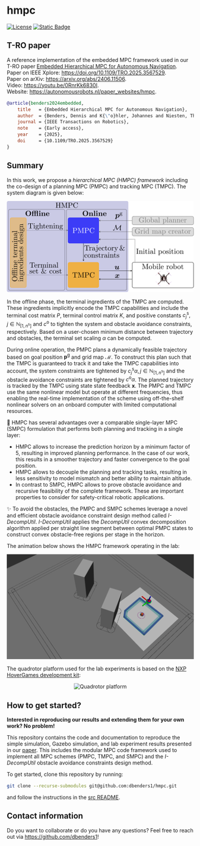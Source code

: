 # hmpc

[![License](https://img.shields.io/badge/license-MIT-blue)](https://opensource.org/licenses/MIT)
[![Static Badge](https://img.shields.io/badge/DOI-10.48550%2FarXiv.2406.11506-blue)](https://arxiv.org/abs/2406.11506)



## T-RO paper
A reference implementation of the embedded MPC framework used in our T-RO paper [Embedded Hierarchical MPC for Autonomous Navigation](https://doi.org/10.1109/TRO.2025.3567529).\
Paper on IEEE Xplore: https://doi.org/10.1109/TRO.2025.3567529. \
Paper on arXiv: https://arxiv.org/abs/2406.11506. \
Video: https://youtu.be/0RnrKk6830I. \
Website: https://autonomousrobots.nl/paper_websites/hmpc.

```bibtex
@article{benders2024embedded,
    title   = {Embedded Hierarchical MPC for Autonomous Navigation},
    author  = {Benders, Dennis and K{\"o}hler, Johannes and Niesten, Thijs and Babu{\v{s}}ka, Robert and Alonso-Mora, Javier and Ferranti, Laura},
    journal = {IEEE Transactions on Robotics},
    note    = {Early access},
    year    = {2025},
    doi     = {10.1109/TRO.2025.3567529}
}
```



## Summary
In this work, we propose a *hierarchical MPC (HMPC) framework* including the co-design of a planning MPC (PMPC) and tracking MPC (TMPC). The system diagram is given below:

<div align="center">
  <img src="./media/hmpc_system_diagram.svg" alt="HMPC system diagram">
</div>

In the offline phase, the terminal ingredients of the TMPC are computed. These ingredients implicitly encode the TMPC capabilities and include the terminal cost matrix $P$, terminal control matrix $K$, and positive constants $c_j^\mathrm{s}, j \in \mathbb{N}_{[1,n^\mathrm{s}]}$ and $c^\mathrm{o}$ to tighten the system and obstacle avoidance constraints, respectively. Based on a user-chosen minimum distance between trajectory and obstacles, the terminal set scaling $\alpha$ can be computed.

During online operation, the PMPC plans a dynamically feasible trajectory based on goal position $\boldsymbol{p}^\mathrm{g}$ and grid map $\mathcal{M}$. To construct this plan such that the TMPC is guaranteed to track it and take the TMPC capabilities into account, the system constraints are tightened by $c_j^\mathrm{s} \alpha, j \in \mathbb{N}_{[1,n^\mathrm{s}]}$ and the obstacle avoidance constraints are tightened by $c^\mathrm{o} \alpha$. The planned trajectory is tracked by the TMPC using state state feedback $\boldsymbol{x}$. The PMPC and TMPC use the same nonlinear model but operate at different frequencies, thus enabling the real-time implementation of the scheme using off-the-shelf nonlinear solvers on an onboard computer with limited computational resources.

:rocket: HMPC has several advantages over a comparable single-layer MPC (SMPC) formulation that performs both planning and tracking in a single layer:
- HMPC allows to increase the prediction horizon by a minimum factor of 5, resulting in improved planning performance. In the case of our work, this results in a smoother trajectory and faster convergence to the goal position.
- HMPC allows to decouple the planning and tracking tasks, resulting in less sensitivity to model mismatch and better ability to maintain altitude.
- In contrast to SMPC, HMPC allows to prove obstacle avoidance and recursive feasibility of the complete framework. These are important properties to consider for safety-critical robotic applications.

:sparkles: To avoid the obstacles, the PMPC and SMPC schemes leverage a novel and efficient obstacle avoidance constraint design method called *I-DecompUtil*. *I-DecompUtil* applies the *DecompUtil* convex decomposition algorithm applied per straight line segment between optimal PMPC states to construct convex obstacle-free regions per stage in the horizon.

The animation below shows the HMPC framework operating in the lab:

<div align="center">
  <img src="./media/hmpc.gif" alt="HMPC RViZ animation">
</div>

The quadrotor platform used for the lab experiments is based on the [NXP HoverGames development kit](https://nxp.gitbook.io/hovergames):

<div align="center">
  <img src="./media/platform.svg" alt="Quadrotor platform">
</div>



## How to get started?
**Interested in reproducing our results and extending them for your own work? No problem!**

This repository contains the code and documentation to reproduce the simple simulation, Gazebo simulation, and lab experiment results presented in our [paper](https://doi.org/10.1109/TRO.2025.3567529). This includes the modular MPC code framework used to implement all MPC schemes (PMPC, TMPC, and SMPC) and the *I-DecompUtil* obstacle avoidance constraints design method.

To get started, clone this repository by running:
```bash
git clone --recurse-submodules git@github.com:dbenders1/hmpc.git
```
and follow the instructions in the [src README](./src/README.md).



## Contact information
Do you want to collaborate or do you have any questions? Feel free to reach out via https://github.com/dbenders1!
